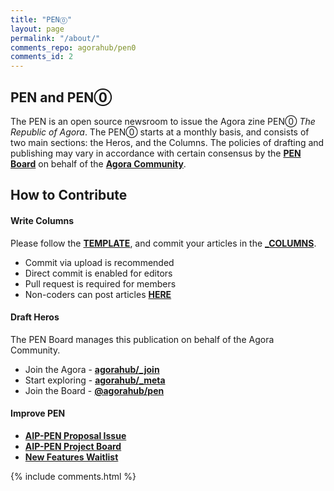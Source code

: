 ```yaml
---
title: "PEN⓪"
layout: page
permalink: "/about/"
comments_repo: agorahub/pen0
comments_id: 2
---
```


## PEN and PEN⓪

The PEN is an open source newsroom to issue the Agora zine PEN⓪ _The Republic of Agora_. The PEN⓪ starts at a monthly basis, and consists of two main sections: the Heros, and the Columns. The policies of drafting and publishing may vary in accordance with certain consensus by the [**PEN Board**](https://github.com/{{site.gh_team}}) on behalf of the [**Agora Community**](https://github.com/agorahub).

## How to Contribute

#### Write Columns

Please follow the [**TEMPLATE**]({{site.url}}{{site.baseurl}}/columns/0000-00-00-column-template), and commit your articles in the [**_COLUMNS**](https://github.com/{{site.gh_repo}}/blob/master/_collections/_columns).

- Commit via upload is recommended
- Direct commit is enabled for editors
- Pull request is required for members
- Non-coders can post articles [**HERE**](https://github.com/{{site.gh_repo}}/issues/new)

#### Draft Heros

The PEN Board manages this publication on behalf of the Agora Community.

- Join the Agora - [**agorahub/_join**](https://github.com/agorahub/_join)
- Start exploring - [**agorahub/_meta**](https://github.com/agorahub/_meta)
- Join the Board - [**@agorahub/pen**](https://github.com/{{site.gh_team}})

#### Improve PEN

- [**AIP-PEN Proposal Issue**](https://github.com/agorahub/AIPs/issues/1)
- [**AIP-PEN Project Board**](https://github.com/agorahub/AIPs/projects/1)
- [**New Features Waitlist**](https://github.com/agorahub/pen0/issues/3)

{% include comments.html %}
